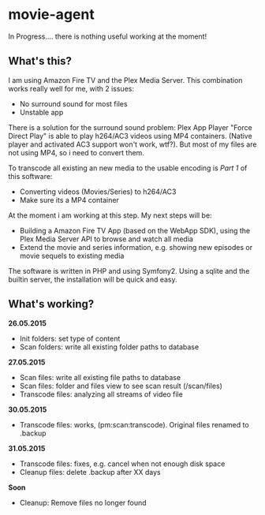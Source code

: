 # movie-agent
In Progress.... there is nothing useful working at the moment!

## What's this?

I am using Amazon Fire TV and the Plex Media Server. This combination works really well for me, with 2 issues:

* No surround sound for most files
* Unstable app

There is a solution for the surround sound problem: Plex App Player "Force Direct Play" is able to play h264/AC3 videos using MP4 containers. (Native player and activated
 AC3 support won't work, wtf?). But most of my files are not using MP4, so i need to convert them.
 
To transcode all existing an new media to the usable encoding is *Part 1* of this software:

* Converting videos (Movies/Series) to h264/AC3
* Make sure its a MP4 container

At the moment i am working at this step. My next steps will be:

* Building a Amazon Fire TV App (based on the WebApp SDK), using the Plex Media Server API to browse and watch all media
* Extend the movie and series information, e.g. showing new episodes or movie sequels to existing media

The software is written in PHP and using Symfony2. Using a sqlite and the builtin server, the installation will be quick and easy.

## What's working?

**26.05.2015**

* Init folders: set type of content
* Scan folders: write all existing folder paths to database

**27.05.2015**

* Scan files: write all existing file paths to database
* Scan files: folder and files view to see scan result (/scan/files)
* Transcode files: analyzing all streams of video file

**30.05.2015**

* Transcode files: works, (pm:scan:transcode). Original files renamed to .backup

**31.05.2015**

* Transcode files: fixes, e.g. cancel when not enough disk space
* Cleanup files: delete .backup after XX days

**Soon**
* Cleanup: Remove files no longer found
